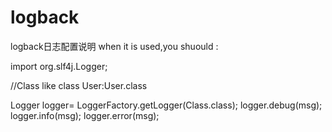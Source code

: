 # logback
logback日志配置说明
when it is used,you shuould :

import org.slf4j.Logger;

//Class like class User:User.class

Logger logger= LoggerFactory.getLogger(Class.class);
logger.debug(msg);
logger.info(msg);
logger.error(msg);
